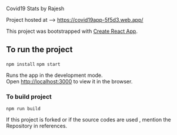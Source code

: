 Covid19 Stats by Rajesh

Project hosted at --> https://covid19app-5f5d3.web.app/

This project was bootstrapped with [Create React App](https://github.com/facebook/create-react-app).

## To run the project
`npm install`
 `npm start`

Runs the app in the development mode.<br />
Open [http://localhost:3000](http://localhost:3000) to view it in the browser.


### To build project
`npm run build`

If this project is forked or if the source codes are used , mention the Repository in references.
